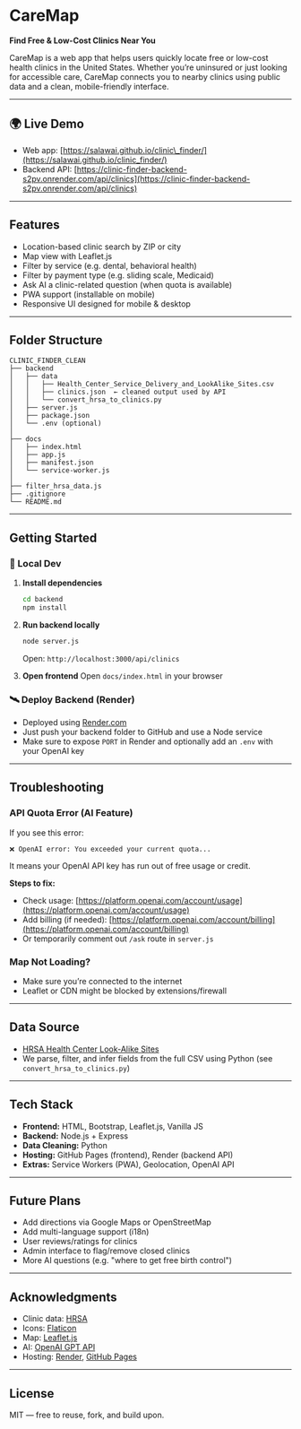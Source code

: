 # CareMap

**Find Free & Low-Cost Clinics Near You**

CareMap is a web app that helps users quickly locate free or low-cost health clinics in the United States. Whether you’re uninsured or just looking for accessible care, CareMap connects you to nearby clinics using public data and a clean, mobile-friendly interface.

---

## 🌍 Live Demo

- Web app: [https://salawai.github.io/clinic\_finder/](https://salawai.github.io/clinic_finder/)
- Backend API: [https://clinic-finder-backend-s2pv.onrender.com/api/clinics](https://clinic-finder-backend-s2pv.onrender.com/api/clinics)

---

## Features

- Location-based clinic search by ZIP or city
- Map view with Leaflet.js
- Filter by service (e.g. dental, behavioral health)
- Filter by payment type (e.g. sliding scale, Medicaid)
- Ask AI a clinic-related question (when quota is available)
- PWA support (installable on mobile)
- Responsive UI designed for mobile & desktop

---

## Folder Structure

```
CLINIC_FINDER_CLEAN
├── backend
│   ├── data
│   │   ├── Health_Center_Service_Delivery_and_LookAlike_Sites.csv
│   │   ├── clinics.json  ← cleaned output used by API
│   │   └── convert_hrsa_to_clinics.py
│   ├── server.js
│   ├── package.json
│   └── .env (optional)
│
├── docs
│   ├── index.html
│   ├── app.js
│   ├── manifest.json
│   └── service-worker.js
│
├── filter_hrsa_data.js
├── .gitignore
└── README.md
```

---

## Getting Started

### 🔧 Local Dev

1. **Install dependencies**

   ```bash
   cd backend
   npm install
   ```

2. **Run backend locally**

   ```bash
   node server.js
   ```

   Open: `http://localhost:3000/api/clinics`

3. **Open frontend** Open `docs/index.html` in your browser

### 🛰 Deploy Backend (Render)

- Deployed using [Render.com](https://render.com)
- Just push your backend folder to GitHub and use a Node service
- Make sure to expose `PORT` in Render and optionally add an `.env` with your OpenAI key

---

## Troubleshooting

### API Quota Error (AI Feature)

If you see this error:

```
❌ OpenAI error: You exceeded your current quota...
```

It means your OpenAI API key has run out of free usage or credit.

**Steps to fix:**

- Check usage: [https://platform.openai.com/account/usage](https://platform.openai.com/account/usage)
- Add billing (if needed): [https://platform.openai.com/account/billing](https://platform.openai.com/account/billing)
- Or temporarily comment out `/ask` route in `server.js`

### Map Not Loading?

- Make sure you’re connected to the internet
- Leaflet or CDN might be blocked by extensions/firewall

---

## Data Source

- [HRSA Health Center Look-Alike Sites](https://data.hrsa.gov)
- We parse, filter, and infer fields from the full CSV using Python (see `convert_hrsa_to_clinics.py`)

---

## Tech Stack

- **Frontend:** HTML, Bootstrap, Leaflet.js, Vanilla JS
- **Backend:** Node.js + Express
- **Data Cleaning:** Python
- **Hosting:** GitHub Pages (frontend), Render (backend API)
- **Extras:** Service Workers (PWA), Geolocation, OpenAI API

---

## Future Plans

- Add directions via Google Maps or OpenStreetMap
- Add multi-language support (i18n)
- User reviews/ratings for clinics
- Admin interface to flag/remove closed clinics
- More AI questions (e.g. "where to get free birth control")

---

## Acknowledgments

- Clinic data: [HRSA](https://data.hrsa.gov)
- Icons: [Flaticon](https://www.flaticon.com/)
- Map: [Leaflet.js](https://leafletjs.com/)
- AI: [OpenAI GPT API](https://platform.openai.com/)
- Hosting: [Render](https://render.com), [GitHub Pages](https://pages.github.com/)

---

## License

MIT — free to reuse, fork, and build upon.

